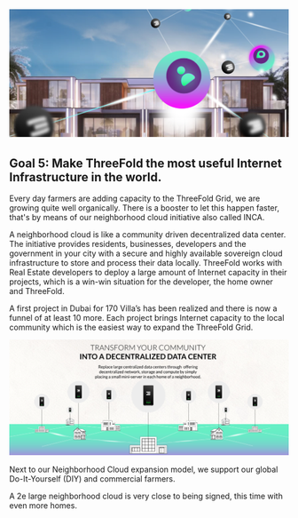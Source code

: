 ## ![image alt text](img/threefold_infrastructure.png)

## **Goal 5: Make ThreeFold the most useful Internet Infrastructure in the world.**

Every day farmers are adding capacity to the ThreeFold Grid, we are growing quite well organically. There is a booster to let this happen faster, that's by means of our neighborhood cloud initiative also called INCA.

A neighborhood cloud is like a community driven decentralized data center. The initiative provides residents, businesses, developers and the government in your city with a secure and highly available sovereign cloud infrastructure to store and process their data locally.  ThreeFold works with Real Estate developers to deploy a large amount of Internet capacity in their projects, which is a win-win situation for the developer, the home owner and ThreeFold.

A first project in Dubai for 170 Villa’s has been realized and there is now a funnel of at least 10 more. Each project brings Internet capacity to the local community which is the easiest way to expand the ThreeFold Grid.

![image alt text](img/decentralized_dc.png)

Next to our Neighborhood Cloud expansion model, we support our global Do-It-Yourself (DIY) and commercial farmers. 

A 2e large neighborhood cloud is very close to being signed, this time with even more homes.
